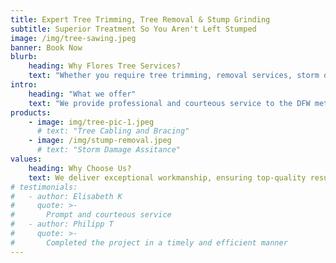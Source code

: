 ```yaml
---
title: Expert Tree Trimming, Tree Removal & Stump Grinding
subtitle: Superior Treatment So You Aren't Left Stumped
image: /img/tree-sawing.jpeg
banner: Book Now 
blurb:
    heading: Why Flores Tree Services?
    text: "Whether you require tree trimming, removal services, storm damage assistance, or treatments to enhance the health and beauty of your trees, we've got you covered. With our extensive experience and full licensing and insurance, you can trust our skilled tree care specialists to prioritize your well-being and the optimal condition of your trees."
intro:
    heading: "What we offer"
    text: "We provide professional and courteous service to the DFW metroplex and surrounding areas. From tree trimming to tree removal, we can assist you with any tree care needs. We provide expert tree trimming, tree removal, and stump grinding services"
products:
    - image: img/tree-pic-1.jpeg
      # text: "Tree Cabling and Bracing"
    - image: /img/stump-removal.jpeg
      # text: "Storm Damage Assitance"
values:
    heading: Why Choose Us?
    text: We deliver exceptional workmanship, ensuring top-quality results for our valued customers. Our team is committed to maintaining transparent communication throughout the entire process, from the moment you request a proposal to the final cleanup. Safety is our utmost concern, and we strictly adhere to all ANSI and OSHA guidelines to guarantee a secure working environment.
# testimonials:
#   - author: Elisabeth K
#     quote: >-
#       Prompt and courteous service
#   - author: Philipp T
#     quote: >-
#       Completed the project in a timely and efficient manner
---
```


